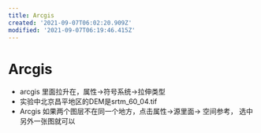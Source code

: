 ```yaml
---
title: Arcgis
created: '2021-09-07T06:02:20.909Z'
modified: '2021-09-07T06:19:46.415Z'
---
```


# Arcgis
- arcgis 里面拉升在，属性->符号系统->拉伸类型
- 实验中北京昌平地区的DEM是srtm_60_04.tif
- Arcgis 如果两个图层不在同一个地方，点击属性->源里面-> 空间参考， 选中另外一张图就可以
